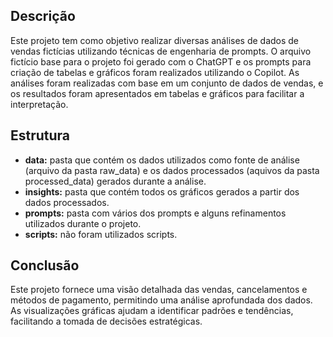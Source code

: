 ## Descrição
Este projeto tem como objetivo realizar diversas análises de dados de vendas fictícias utilizando técnicas de engenharia de prompts. O arquivo fictício base para o projeto foi gerado com o ChatGPT e os prompts para criação de tabelas e gráficos foram realizados utilizando o Copilot. As análises foram realizadas com base em um conjunto de dados de vendas, e os resultados foram apresentados em tabelas e gráficos para facilitar a interpretação.

## Estrutura
- **data:** pasta que contém os dados utilizados como fonte de análise (arquivo da pasta raw_data) e os dados processados (aquivos da pasta processed_data) gerados durante a análise.
- **insights:** pasta que contém todos os gráficos gerados a partir dos dados processados.
- **prompts:** pasta com vários dos prompts e alguns refinamentos utilizados durante o projeto.
- **scripts:** não foram utilizados scripts.

## Conclusão
Este projeto fornece uma visão detalhada das vendas, cancelamentos e métodos de pagamento, permitindo uma análise aprofundada dos dados. As visualizações gráficas ajudam a identificar padrões e tendências, facilitando a tomada de decisões estratégicas.
